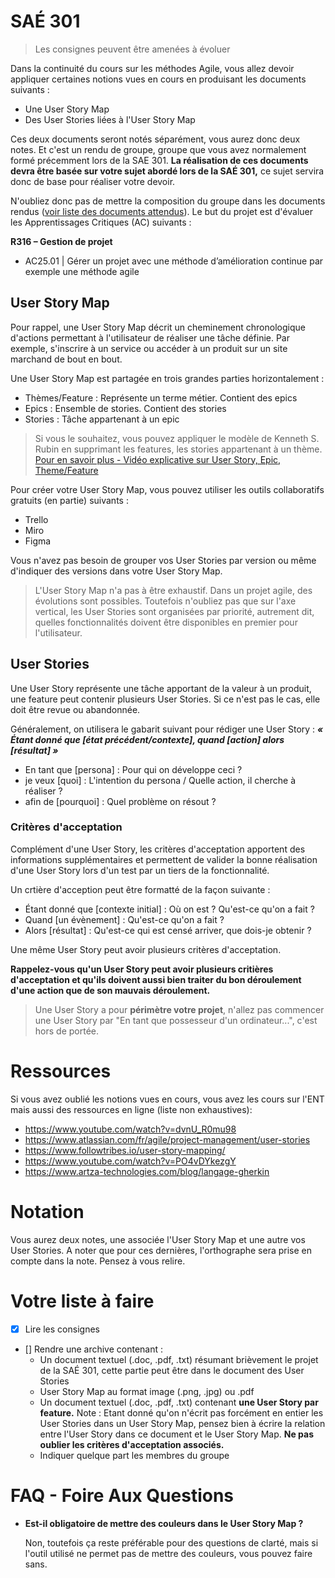 # SAÉ 301

> Les consignes peuvent être amenées à évoluer

Dans la continuité du cours sur les méthodes Agile, vous allez devoir appliquer certaines notions vues en cours en produisant les documents suivants :
- Une User Story Map
- Des User Stories liées à l'User Story Map

Ces deux documents seront notés séparément, vous aurez donc deux notes. Et c'est un rendu de groupe, groupe que vous avez normalement formé précemment lors de la SAE 301. **La réalisation de ces documents devra être basée sur votre sujet abordé lors de la SAÉ 301,** ce sujet servira donc de base pour réaliser votre devoir.

 N'oubliez donc pas de mettre la composition du groupe dans les documents rendus ([voir liste des documents attendus](#Votre-liste-à-faire)). Le but du projet est d'évaluer les Apprentissages Critiques (AC) suivants :

**R316 – Gestion de projet**
- AC25.01 | Gérer un projet avec une méthode d’amélioration continue par exemple une méthode agile

## User Story Map

Pour rappel, une User Story Map décrit un cheminement chronologique d'actions permettant à l'utilisateur de réaliser une tâche définie. Par exemple, s'inscrire à un service ou accéder à un produit sur un site marchand de bout en bout.

Une User Story Map est partagée en trois grandes parties horizontalement :
- Thèmes/Feature : Représente un terme métier. Contient des epics
- Epics : Ensemble de stories. Contient des stories
- Stories : Tâche appartenant à un epic

> Si vous le souhaitez, vous pouvez appliquer le modèle de Kenneth S. Rubin en supprimant les features, les stories appartenant à un thème.
> [Pour en savoir plus - Vidéo explicative sur User Story, Epic, Theme/Feature](https://www.youtube.com/watch?v=SyJPCqcOJN4)

Pour créer votre User Story Map, vous pouvez utiliser les outils collaboratifs gratuits (en partie) suivants :
- Trello
- Miro
- Figma

Vous n'avez pas besoin de grouper vos User Stories par version ou même d'indiquer des versions dans votre User Story Map.

> L'User Story Map n'a pas à être exhaustif. Dans un projet agile, des évolutions sont possibles. Toutefois n'oubliez pas que sur l'axe vertical, les User Stories sont organisées par priorité, autrement dit, quelles fonctionnalités doivent être disponibles en premier pour l'utilisateur.

## User Stories

Une User Story représente une tâche apportant de la valeur à un produit, une feature peut contenir plusieurs User Stories. Si ce n'est pas le cas, elle doit être revue ou abandonnée.

Généralement, on utilisera le gabarit suivant pour rédiger une User Story : **_« Étant donné que [état précédent/contexte], quand [action] alors [résultat] »_**
- En tant que [persona] : Pour qui on développe ceci ?
- je veux [quoi] : L'intention du persona / Quelle action, il cherche à réaliser ?
- afin de [pourquoi] : Quel problème on résout ?

### Critères d'acceptation

Complément d'une User Story, les critères d'acceptation apportent des informations supplémentaires et permettent de valider la bonne réalisation d'une User Story lors d'un test par un tiers de la fonctionnalité.

Un crtière d'acception peut être formatté de la façon suivante :
- Étant donné que [contexte initial] : Où on est ? Qu'est-ce qu'on a fait ?
- Quand [un évènement] : Qu'est-ce qu'on a fait ?
- Alors [résultat] : Qu'est-ce qui est censé arriver, que dois-je obtenir ?

Une même User Story peut avoir plusieurs critères d'acceptation.

**Rappelez-vous qu'un User Story peut avoir plusieurs critières d'acceptation et qu'ils doivent aussi bien traiter du bon déroulement d'une action que de son mauvais déroulement.**

> Une User Story a pour **périmètre votre projet**, n'allez pas commencer une User Story par "En tant que possesseur d'un ordinateur...", c'est hors de portée.

# Ressources
Si vous avez oublié les notions vues en cours, vous avez les cours sur l'ENT mais aussi des ressources en ligne (liste non exhaustives):
- https://www.youtube.com/watch?v=dvnU_R0mu98
- https://www.atlassian.com/fr/agile/project-management/user-stories
- https://www.followtribes.io/user-story-mapping/
- https://www.youtube.com/watch?v=PO4vDYkezgY
- https://www.artza-technologies.com/blog/langage-gherkin

# Notation
Vous aurez deux notes, une associée l'User Story Map et une autre vos User Stories. A noter que pour ces dernières, l'orthographe sera prise en compte dans la note. Pensez à vous relire.

# Votre liste à faire
- [x] Lire les consignes
- [] Rendre une archive contenant :
    - Un document textuel (.doc, .pdf, .txt) résumant brièvement le projet de la SAÉ 301, cette partie peut être dans le document des User Stories
    - User Story Map au format image (.png, .jpg) ou .pdf
    - Un document textuel (.doc, .pdf, .txt) contenant **une User Story par feature.** Note : Etant donné qu'on n'écrit pas forcément en entier les User Stories dans un User Story Map, pensez bien à écrire la relation entre l'User Story dans ce document et le User Story Map. **Ne pas oublier les critères d'acceptation associés.**
    - Indiquer quelque part les membres du groupe

# FAQ - Foire Aux Questions
- **Est-il obligatoire de mettre des couleurs dans le User Story Map ?**

  Non, toutefois ça reste préférable pour des questions de clarté, mais si l'outil utilisé ne permet pas de mettre des couleurs, vous pouvez faire sans.
